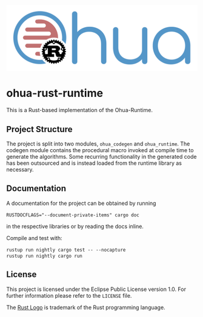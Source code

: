 ![](https://raw.githubusercontent.com/ohua-dev/ohua/master/logos/fileIcons/iconFull/rust/export_wide_lang_transparent.png "Ohua for Rust")

# ohua-rust-runtime

This is a Rust-based implementation of the Ohua-Runtime.

## Project Structure

The project is split into two modules, `ohua_codegen` and `ohua_runtime`. The codegen module contains the procedural macro invoked at compile time to generate the algorithms. Some recurring functionality in the generated code has been outsourced and is instead loaded from the runtime library as necessary.

## Documentation

A documentation for the project can be obtained by running
```
RUSTDOCFLAGS="--document-private-items" cargo doc
```
in the respective libraries or by reading the docs inline.

Compile and test with:

```
rustup run nightly cargo test -- --nocapture
rustup run nightly cargo run
```

## License

This project is licensed under the Eclipse Public License version 1.0. For further information please refer to the `LICENSE` file.

The [Rust Logo](https://github.com/rust-lang-nursery/rust-artwork) is trademark of the Rust programming language.
